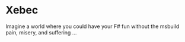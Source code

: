 # Xebec
Imagine a world where you could have your F# fun without the msbuild pain, misery, and suffering ...
